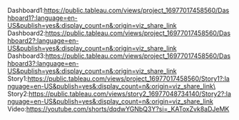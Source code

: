 Dashboard1:https://public.tableau.com/views/project_16977017458560/Dashboard1?:language=en-US&publish=yes&:display_count=n&:origin=viz_share_link
Dashboard2:https://public.tableau.com/views/project_16977017458560/Dashboard2?:language=en-US&publish=yes&:display_count=n&:origin=viz_share_link
Dashboard3:https://public.tableau.com/views/project_16977017458560/Dashboard3?:language=en-US&publish=yes&:display_count=n&:origin=viz_share_link
Story1:https://public.tableau.com/views/project_16977017458560/Story1?:language=en-US&publish=yes&:display_count=n&:origin=viz_share_link\
Story2:https://public.tableau.com/views/story2_16977048734140/Story2?:language=en-US&publish=yes&:display_count=n&:origin=viz_share_link
Video:https://youtube.com/shorts/dqdwYGNbQ3Y?si=_KAToxZvk8aDJeMK
